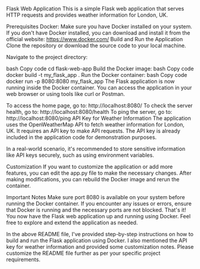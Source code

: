 Flask Web Application
This is a simple Flask web application that serves HTTP requests and provides weather information for London, UK.

Prerequisites
Docker: Make sure you have Docker installed on your system. If you don't have Docker installed, you can download and install it from the official website: https://www.docker.com/
Build and Run the Application
Clone the repository or download the source code to your local machine.

Navigate to the project directory:

bash
Copy code
cd flask-web-app
Build the Docker image:
bash
Copy code
docker build -t my_flask_app .
Run the Docker container:
bash
Copy code
docker run -p 8080:8080 my_flask_app
The Flask application is now running inside the Docker container. You can access the application in your web browser or using tools like curl or Postman.

To access the home page, go to: http://localhost:8080/
To check the server health, go to: http://localhost:8080/health
To ping the server, go to: http://localhost:8080/ping
API Key for Weather Information
The application uses the OpenWeatherMap API to fetch weather information for London, UK. It requires an API key to make API requests. The API key is already included in the application code for demonstration purposes.

In a real-world scenario, it's recommended to store sensitive information like API keys securely, such as using environment variables.

Customization
If you want to customize the application or add more features, you can edit the app.py file to make the necessary changes. After making modifications, you can rebuild the Docker image and rerun the container.

Important Notes
Make sure port 8080 is available on your system before running the Docker container.
If you encounter any issues or errors, ensure that Docker is running and the necessary ports are not blocked.
That's it! You now have the Flask web application up and running using Docker. Feel free to explore and extend the application as needed.

In the above README file, I've provided step-by-step instructions on how to build and run the Flask application using Docker. I also mentioned the API key for weather information and provided some customization notes. Please customize the README file further as per your specific project requirements.